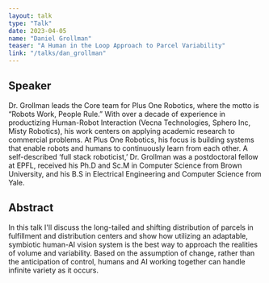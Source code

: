 ```yaml
---
layout: talk
type: "Talk"
date: 2023-04-05
name: "Daniel Grollman"
teaser: "A Human in the Loop Approach to Parcel Variability"
link: "/talks/dan_grollman"
---
```

## Speaker

Dr. Grollman leads the Core team for Plus One Robotics, where the motto is “Robots Work, People Rule.”  With over a decade of experience in productizing Human-Robot Interaction (Vecna Technologies, Sphero Inc, Misty Robotics), his work centers on applying academic research to commercial problems.  At Plus One Robotics, his focus is building systems that enable robots and humans to continuously learn from each other. A self-described ‘full stack roboticist,’ Dr. Grollman was a postdoctoral fellow at EPFL, received his Ph.D and Sc.M in Computer Science from Brown University, and his B.S in Electrical Engineering and Computer Science from Yale.

## Abstract

In this talk I'll discuss the long-tailed and shifting distribution of parcels in fulfillment and distribution centers and show how utilizing an adaptable, symbiotic human-AI vision system is the best way to approach the realities of volume and variability. Based on the assumption of change, rather than the anticipation of control, humans and AI working together can handle infinite variety as it occurs.
